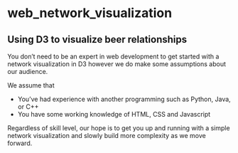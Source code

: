 # web_network_visualization

## Using D3 to visualize beer relationships

You don’t need to be an expert in web development to get started with a network visualization in D3 however we do make some assumptions about our audience.

We assume that
* You’ve had experience with another programming such as Python, Java, or C++
* You have some working knowledge of HTML, CSS and Javascript

Regardless of skill level, our hope is to get you up and running with a simple network visualization and slowly build more complexity as we move forward.
